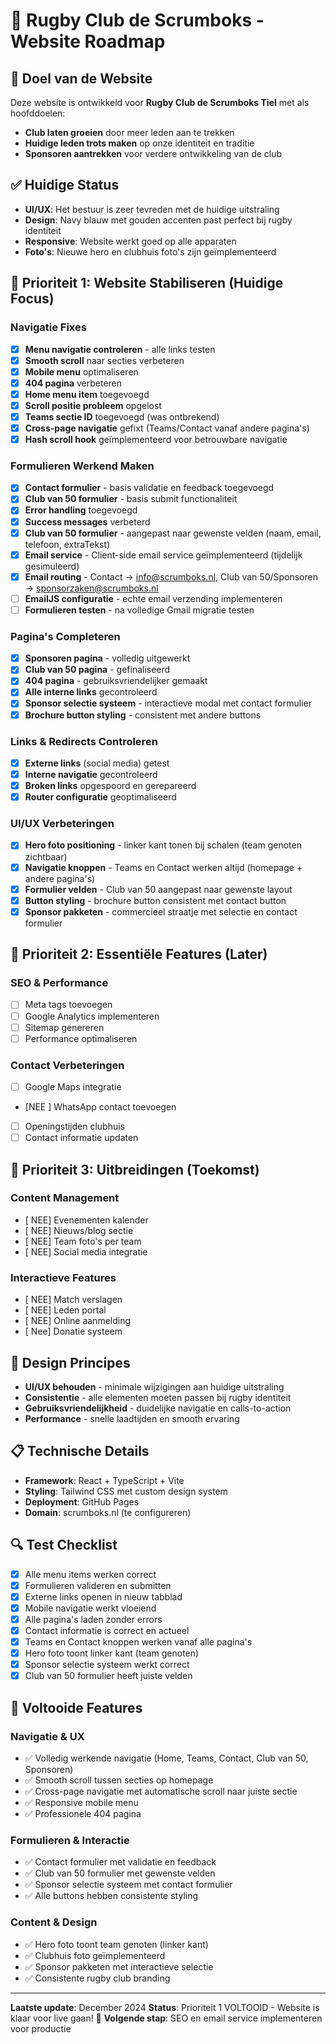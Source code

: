 # 🏉 Rugby Club de Scrumboks - Website Roadmap

## 🎯 **Doel van de Website**

Deze website is ontwikkeld voor **Rugby Club de Scrumboks Tiel** met als hoofddoelen:

- **Club laten groeien** door meer leden aan te trekken
- **Huidige leden trots maken** op onze identiteit en traditie
- **Sponsoren aantrekken** voor verdere ontwikkeling van de club

## ✅ **Huidige Status**

- **UI/UX**: Het bestuur is zeer tevreden met de huidige uitstraling
- **Design**: Navy blauw met gouden accenten past perfect bij rugby identiteit
- **Responsive**: Website werkt goed op alle apparaten
- **Foto's**: Nieuwe hero en clubhuis foto's zijn geïmplementeerd

## 🔧 **Prioriteit 1: Website Stabiliseren (Huidige Focus)**

### **Navigatie Fixes**

- [x] **Menu navigatie controleren** - alle links testen
- [x] **Smooth scroll** naar secties verbeteren
- [x] **Mobile menu** optimaliseren
- [x] **404 pagina** verbeteren
- [x] **Home menu item** toegevoegd
- [x] **Scroll positie probleem** opgelost
- [x] **Teams sectie ID** toegevoegd (was ontbrekend)
- [x] **Cross-page navigatie** gefixt (Teams/Contact vanaf andere pagina's)
- [x] **Hash scroll hook** geïmplementeerd voor betrouwbare navigatie

### **Formulieren Werkend Maken**

- [x] **Contact formulier** - basis validatie en feedback toegevoegd
- [x] **Club van 50 formulier** - basis submit functionaliteit
- [x] **Error handling** toegevoegd
- [x] **Success messages** verbeterd
- [x] **Club van 50 formulier** - aangepast naar gewenste velden (naam, email, telefoon, extraTekst)
- [x] **Email service** - Client-side email service geïmplementeerd (tijdelijk gesimuleerd)
- [x] **Email routing** - Contact → info@scrumboks.nl, Club van 50/Sponsoren → sponsorzaken@scrumboks.nl
- [ ] **EmailJS configuratie** - echte email verzending implementeren
- [ ] **Formulieren testen** - na volledige Gmail migratie testen

### **Pagina's Completeren**

- [x] **Sponsoren pagina** - volledig uitgewerkt
- [x] **Club van 50 pagina** - gefinaliseerd
- [x] **404 pagina** - gebruiksvriendelijker gemaakt
- [x] **Alle interne links** gecontroleerd
- [x] **Sponsor selectie systeem** - interactieve modal met contact formulier
- [x] **Brochure button styling** - consistent met andere buttons

### **Links & Redirects Controleren**

- [x] **Externe links** (social media) getest
- [x] **Interne navigatie** gecontroleerd
- [x] **Broken links** opgespoord en gerepareerd
- [x] **Router configuratie** geoptimaliseerd

### **UI/UX Verbeteringen**

- [x] **Hero foto positioning** - linker kant tonen bij schalen (team genoten zichtbaar)
- [x] **Navigatie knoppen** - Teams en Contact werken altijd (homepage + andere pagina's)
- [x] **Formulier velden** - Club van 50 aangepast naar gewenste layout
- [x] **Button styling** - brochure button consistent met contact button
- [x] **Sponsor pakketen** - commercieel straatje met selectie en contact formulier

## 🚀 **Prioriteit 2: Essentiële Features (Later)**

### **SEO & Performance**

- [ ] Meta tags toevoegen
- [ ] Google Analytics implementeren
- [ ] Sitemap genereren
- [ ] Performance optimaliseren

### **Contact Verbeteringen**

- [ ] Google Maps integratie
- [NEE ] WhatsApp contact toevoegen
- [ ] Openingstijden clubhuis
- [ ] Contact informatie updaten

## 📅 **Prioriteit 3: Uitbreidingen (Toekomst)**

### **Content Management**

- [ NEE] Evenementen kalender
- [ NEE] Nieuws/blog sectie
- [ NEE] Team foto's per team
- [ NEE] Social media integratie

### **Interactieve Features**

- [ NEE] Match verslagen
- [ NEE] Leden portal
- [ NEE] Online aanmelding
- [ Nee] Donatie systeem

## 🎨 **Design Principes**

- **UI/UX behouden** - minimale wijzigingen aan huidige uitstraling
- **Consistentie** - alle elementen moeten passen bij rugby identiteit
- **Gebruiksvriendelijkheid** - duidelijke navigatie en calls-to-action
- **Performance** - snelle laadtijden en smooth ervaring

## 📋 **Technische Details**

- **Framework**: React + TypeScript + Vite
- **Styling**: Tailwind CSS met custom design system
- **Deployment**: GitHub Pages
- **Domain**: scrumboks.nl (te configureren)

## 🔍 **Test Checklist**

- [x] Alle menu items werken correct
- [x] Formulieren valideren en submitten
- [x] Externe links openen in nieuw tabblad
- [x] Mobile navigatie werkt vloeiend
- [x] Alle pagina's laden zonder errors
- [x] Contact informatie is correct en actueel
- [x] Teams en Contact knoppen werken vanaf alle pagina's
- [x] Hero foto toont linker kant (team genoten)
- [x] Sponsor selectie systeem werkt correct
- [x] Club van 50 formulier heeft juiste velden

## 🎉 **Voltooide Features**

### **Navigatie & UX**

- ✅ Volledig werkende navigatie (Home, Teams, Contact, Club van 50, Sponsoren)
- ✅ Smooth scroll tussen secties op homepage
- ✅ Cross-page navigatie met automatische scroll naar juiste sectie
- ✅ Responsive mobile menu
- ✅ Professionele 404 pagina

### **Formulieren & Interactie**

- ✅ Contact formulier met validatie en feedback
- ✅ Club van 50 formulier met gewenste velden
- ✅ Sponsor selectie systeem met contact formulier
- ✅ Alle buttons hebben consistente styling

### **Content & Design**

- ✅ Hero foto toont team genoten (linker kant)
- ✅ Clubhuis foto geïmplementeerd
- ✅ Sponsor pakketen met interactieve selectie
- ✅ Consistente rugby club branding

---

**Laatste update**: December 2024
**Status**: Prioriteit 1 VOLTOOID - Website is klaar voor live gaan! 🚀
**Volgende stap**: SEO en email service implementeren voor productie
